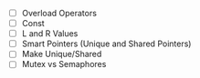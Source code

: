 - [ ] Overload Operators
- [ ] Const
- [ ] L and R Values
- [ ] Smart Pointers (Unique and Shared Pointers)
- [ ] Make Unique/Shared
- [ ] Mutex vs Semaphores
